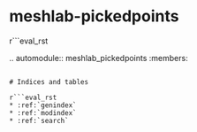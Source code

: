 # meshlab-pickedpoints

r```eval_rst

.. automodule:: meshlab_pickedpoints
    :members:
```

# Indices and tables

r```eval_rst
* :ref:`genindex`
* :ref:`modindex`
* :ref:`search`
```
